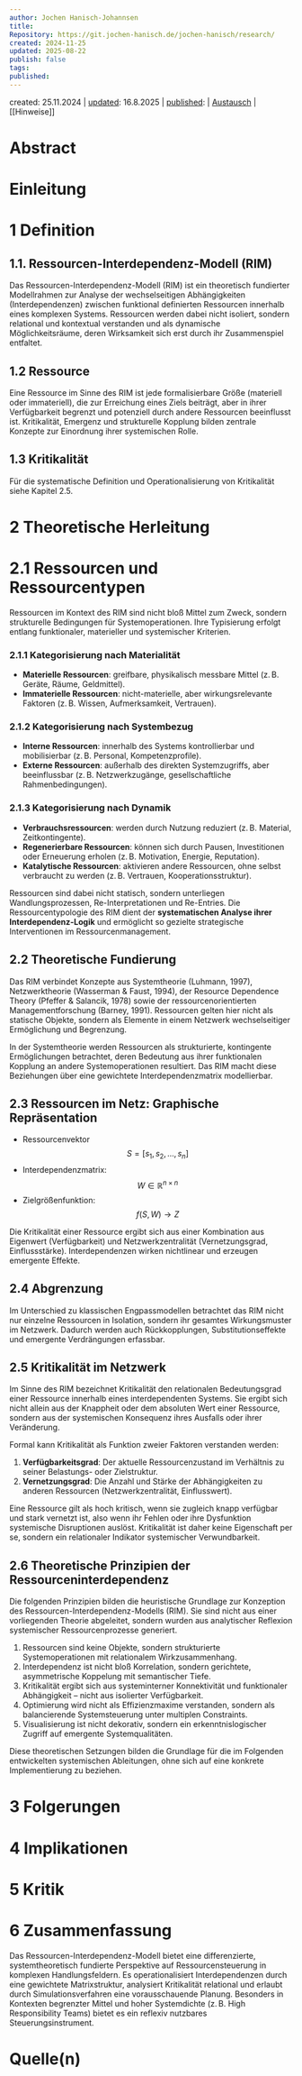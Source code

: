 ```yaml
---
author: Jochen Hanisch-Johannsen
title: 
Repository: https://git.jochen-hanisch.de/jochen-hanisch/research/
created: 2024-11-25
updated: 2025-08-22
publish: false
tags:
published: 
---
```


created: 25.11.2024 | [updated](https://git.jochen-hanisch.de/jochen-hanisch/research/): 16.8.2025 | [published](https://zenodo.org/records/):  | [Austausch](https://lernen.jochen-hanisch.de/course/view.php?id=4) | [[Hinweise]]

# Abstract

# Einleitung

# 1 Definition

## 1.1. Ressourcen-Interdependenz-Modell (RIM)

Das Ressourcen-Interdependenz-Modell (RIM) ist ein theoretisch fundierter Modellrahmen zur Analyse der wechselseitigen Abhängigkeiten (Interdependenzen) zwischen funktional definierten Ressourcen innerhalb eines komplexen Systems. Ressourcen werden dabei nicht isoliert, sondern relational und kontextual verstanden und als dynamische Möglichkeitsräume, deren Wirksamkeit sich erst durch ihr Zusammenspiel entfaltet.

## 1.2 Ressource

Eine Ressource im Sinne des RIM ist jede formalisierbare Größe (materiell oder immateriell), die zur Erreichung eines Ziels beiträgt, aber in ihrer Verfügbarkeit begrenzt und potenziell durch andere Ressourcen beeinflusst ist. Kritikalität, Emergenz und strukturelle Kopplung bilden zentrale Konzepte zur Einordnung ihrer systemischen Rolle.

## 1.3 Kritikalität

Für die systematische Definition und Operationalisierung von Kritikalität siehe Kapitel 2.5.

# 2 Theoretische Herleitung

# 2.1 Ressourcen und Ressourcentypen

Ressourcen im Kontext des RIM sind nicht bloß Mittel zum Zweck, sondern strukturelle Bedingungen für Systemoperationen. Ihre Typisierung erfolgt entlang funktionaler, materieller und systemischer Kriterien.

### 2.1.1 Kategorisierung nach Materialität

- **Materielle Ressourcen**: greifbare, physikalisch messbare Mittel (z. B. Geräte, Räume, Geldmittel).
- **Immaterielle Ressourcen**: nicht-materielle, aber wirkungsrelevante Faktoren (z. B. Wissen, Aufmerksamkeit, Vertrauen).

### 2.1.2 Kategorisierung nach Systembezug

- **Interne Ressourcen**: innerhalb des Systems kontrollierbar und mobilisierbar (z. B. Personal, Kompetenzprofile).
- **Externe Ressourcen**: außerhalb des direkten Systemzugriffs, aber beeinflussbar (z. B. Netzwerkzugänge, gesellschaftliche Rahmenbedingungen).

### 2.1.3 Kategorisierung nach Dynamik

- **Verbrauchsressourcen**: werden durch Nutzung reduziert (z. B. Material, Zeitkontingente).
- **Regenerierbare Ressourcen**: können sich durch Pausen, Investitionen oder Erneuerung erholen (z. B. Motivation, Energie, Reputation).
- **Katalytische Ressourcen**: aktivieren andere Ressourcen, ohne selbst verbraucht zu werden (z. B. Vertrauen, Kooperationsstruktur).

Ressourcen sind dabei nicht statisch, sondern unterliegen Wandlungsprozessen, Re-Interpretationen und Re-Entries. Die Ressourcentypologie des RIM dient der **systematischen Analyse ihrer Interdependenz-Logik** und ermöglicht so gezielte strategische Interventionen im Ressourcenmanagement.

## 2.2 Theoretische Fundierung

Das RIM verbindet Konzepte aus Systemtheorie (Luhmann, 1997), Netzwerktheorie (Wasserman & Faust, 1994), der Resource Dependence Theory (Pfeffer & Salancik, 1978) sowie der ressourcenorientierten Managementforschung (Barney, 1991). Ressourcen gelten hier nicht als statische Objekte, sondern als Elemente in einem Netzwerk wechselseitiger Ermöglichung und Begrenzung.

In der Systemtheorie werden Ressourcen als strukturierte, kontingente Ermöglichungen betrachtet, deren Bedeutung aus ihrer funktionalen Kopplung an andere Systemoperationen resultiert. Das RIM macht diese Beziehungen über eine gewichtete Interdependenzmatrix modellierbar.

## 2.3 Ressourcen im Netz: Graphische Repräsentation

- Ressourcenvektor
$$ S = [s_1, s_2, ..., s_n] \tag{1}$$
- Interdependenzmatrix:
$$ W \in \mathbb{R}^{n \times n} \tag{2}$$
- Zielgrößenfunktion:
$$ f(S, W) \rightarrow Z \tag{3}$$

Die Kritikalität einer Ressource ergibt sich aus einer Kombination aus Eigenwert (Verfügbarkeit) und Netzwerkzentralität (Vernetzungsgrad, Einflussstärke). Interdependenzen wirken nichtlinear und erzeugen emergente Effekte.

## 2.4 Abgrenzung

Im Unterschied zu klassischen Engpassmodellen betrachtet das RIM nicht nur einzelne Ressourcen in Isolation, sondern ihr gesamtes Wirkungsmuster im Netzwerk. Dadurch werden auch Rückkopplungen, Substitutionseffekte und emergente Verdrängungen erfassbar.

## 2.5 Kritikalität im Netzwerk

Im Sinne des RIM bezeichnet Kritikalität den relationalen Bedeutungsgrad einer Ressource innerhalb eines interdependenten Systems. Sie ergibt sich nicht allein aus der Knappheit oder dem absoluten Wert einer Ressource, sondern aus der systemischen Konsequenz ihres Ausfalls oder ihrer Veränderung.

Formal kann Kritikalität als Funktion zweier Faktoren verstanden werden:

1. **Verfügbarkeitsgrad**: Der aktuelle Ressourcenzustand im Verhältnis zu seiner Belastungs- oder Zielstruktur.
2. **Vernetzungsgrad**: Die Anzahl und Stärke der Abhängigkeiten zu anderen Ressourcen (Netzwerkzentralität, Einflusswert).

Eine Ressource gilt als hoch kritisch, wenn sie zugleich knapp verfügbar und stark vernetzt ist, also wenn ihr Fehlen oder ihre Dysfunktion systemische Disruptionen auslöst. Kritikalität ist daher keine Eigenschaft per se, sondern ein relationaler Indikator systemischer Verwundbarkeit.

## 2.6 Theoretische Prinzipien der Ressourceninterdependenz

Die folgenden Prinzipien bilden die heuristische Grundlage zur Konzeption des Ressourcen-Interdependenz-Modells (RIM). Sie sind nicht aus einer vorliegenden Theorie abgeleitet, sondern wurden aus analytischer Reflexion systemischer Ressourcenprozesse generiert.

1. Ressourcen sind keine Objekte, sondern strukturierte Systemoperationen mit relationalem Wirkzusammenhang.
2. Interdependenz ist nicht bloß Korrelation, sondern gerichtete, asymmetrische Koppelung mit semantischer Tiefe.
3. Kritikalität ergibt sich aus systeminterner Konnektivität und funktionaler Abhängigkeit – nicht aus isolierter Verfügbarkeit.
4. Optimierung wird nicht als Effizienzmaxime verstanden, sondern als balancierende Systemsteuerung unter multiplen Constraints.
5. Visualisierung ist nicht dekorativ, sondern ein erkenntnislogischer Zugriff auf emergente Systemqualitäten.

Diese theoretischen Setzungen bilden die Grundlage für die im Folgenden entwickelten systemischen Ableitungen, ohne sich auf eine konkrete Implementierung zu beziehen.

# 3 Folgerungen

# 4 Implikationen

# 5 Kritik

# 6 Zusammenfassung

Das Ressourcen-Interdependenz-Modell bietet eine differenzierte, systemtheoretisch fundierte Perspektive auf Ressourcensteuerung in komplexen Handlungsfeldern. Es operationalisiert Interdependenzen durch eine gewichtete Matrixstruktur, analysiert Kritikalität relational und erlaubt durch Simulationsverfahren eine vorausschauende Planung. Besonders in Kontexten begrenzter Mittel und hoher Systemdichte (z. B. High Responsibility Teams) bietet es ein reflexiv nutzbares Steuerungsinstrument.

# Quelle(n)
